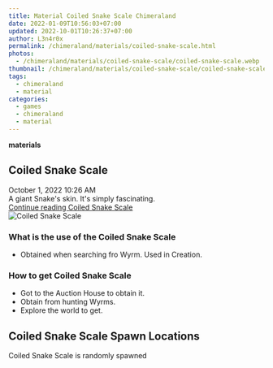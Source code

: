 ```yaml
---
title: Material Coiled Snake Scale Chimeraland
date: 2022-01-09T10:56:03+07:00
updated: 2022-10-01T10:26:37+07:00
author: L3n4r0x
permalink: /chimeraland/materials/coiled-snake-scale.html
photos:
  - /chimeraland/materials/coiled-snake-scale/coiled-snake-scale.webp
thumbnail: /chimeraland/materials/coiled-snake-scale/coiled-snake-scale.webp
tags:
  - chimeraland
  - material
categories:
  - games
  - chimeraland
  - material
---
```


<link
  rel="stylesheet"
  href="https://rawcdn.githack.com/dimaslanjaka/Web-Manajemen/870a349/css/bootstrap-5-3-0-alpha3-wrapper.css"
/>
<section id="bootstrap-wrapper">
  <div data-bs-theme="dark">
    <div
      class="row g-0 border rounded overflow-hidden flex-md-row mb-4 shadow-sm position-relative bg-dark text-light"
    >
      <div class="col p-4 d-flex flex-column position-static">
        <strong class="d-inline-block mb-2 text-success">materials</strong>
        <h2 class="mb-0">Coiled Snake Scale</h2>
        <div class="mb-1 text-muted">October 1, 2022 10:26 AM</div>
        <div class="mb-2 border p-1">
          A giant Snake&#x27;s skin. It&#x27;s simply fascinating.
        </div>
        <a
          href="/chimeraland/materials/coiled-snake-scale.html"
          class="stretched-link d-none text-primary"
          >Continue reading Coiled Snake Scale</a
        >
      </div>
      <div class="col-auto d-none d-md-block d-lg-block">
        <img
          src="https://www.webmanajemen.com/chimeraland/materials/coiled-snake-scale/coiled-snake-scale.webp"
          alt="Coiled Snake Scale"
        />
      </div>
    </div>
    <div class="row">
      <div class="col-lg-6 col-12 mb-2">
        <div class="card">
          <div class="card-body">
            <h3 class="card-title">
              What is the use of the Coiled Snake Scale
            </h3>
            <div class="card-text">
              <ul>
                <li>Obtained when searching fro Wyrm. Used in Creation.</li>
              </ul>
            </div>
          </div>
        </div>
      </div>
      <div class="col-lg-6 col-12 mb-2">
        <div class="card">
          <div class="card-body">
            <h3 class="card-title">How to get Coiled Snake Scale</h3>
            <div class="card-text">
              <ul>
                <li>Got to the Auction House to obtain it.</li>
                <li>Obtain from hunting Wyrms.</li>
                <li>Explore the world to get.</li>
              </ul>
            </div>
          </div>
        </div>
      </div>
      <div class="col-12 mb-2">
        <h2>Coiled Snake Scale Spawn Locations</h2>
        <p>Coiled Snake Scale is randomly spawned</p>
      </div>
    </div>
  </div>
</section>